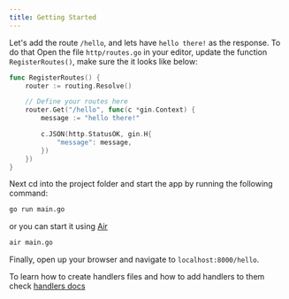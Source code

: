 ```yaml
---
title: Getting Started
---
```

Let's add the route `/hello`, and lets have `hello there!` as the response.
To do that Open the file `http/routes.go` in your editor, update the function `RegisterRoutes()`, make sure the it looks like below:
```go
func RegisterRoutes() {
    router := routing.Resolve()

    // Define your routes here
    router.Get("/hello", func(c *gin.Context) {
        message := "hello there!"

        c.JSON(http.StatusOK, gin.H{
            "message": message,
        })
    })
}
```
Next cd into the project folder and start the app by running the following command:
```bash
go run main.go
```
or you can start it using [Air](https://github.com/cosmtrek/air)
```bash
air main.go
```
Finally, open up your browser and navigate to `localhost:8000/hello`.

To learn how to create handlers files and how to add handlers to them check [handlers docs](./handlers)
